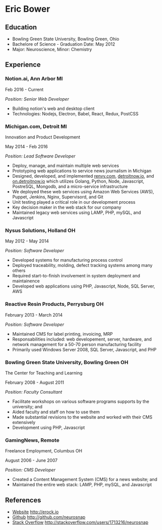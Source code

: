Eric Bower
==========

Education
---------

* Bowling Green State University, Bowling Green, Ohio
* Bachelore of Science - Graduation Date: May 2012
* Major: Neuroscience, Minor: Chemistry

Experience
----------

### Notion.ai, Ann Arbor MI
Feb 2016 - Current

_Position: Senior Web Developer_

* Building notion's web and desktop client
* Technologies: Nodejs, Electron, Babel, React, Redux, PostCSS

### Michigan.com, Detroit MI
Innovation and Product Development

May 2014 - Feb 2016

_Position: Lead Software Developer_

* Deploy, manage, and maintain multiple web services
* Prototyping web applications to service news journalism in Michigan
* Designed, developed, and implemented [renvy.com](http://renvy.com),
[detroitnow.io](http://detroitnow.io), and [on.detroitnow.io](http://on.detroitnow.io) which
utilizes Golang, Python, Node, Javascript, PostreSQL, Mongodb, and a micro-service infrastructure
* We deployed these web services using Amazon Web Services (AWS), Puppet,
Jenkins, Nginx, Supervisord, and Git
* Unit testing played a critical role in our development process
* Key decision maker in the web stack for our company
* Maintained legacy web services using LAMP, PHP, mySQL, and Javascript

### Nysus Solutions, Holland OH
May 2012 - May 2014

_Position: Software Developer_

* Developed systems for manufacturing process control
* Deployed traceability, molding, defect tracking systems among many others
* Required start-to-finish involvement in system deployment and maintainence
* Developed web applications using PHP, Javascript, Node, SQL Server, AWS

### Reactive Resin Products, Perrysburg OH
February 2013 - March 2014

_Position: Software Developer_

* Maintained CMS for label printing, invoicing, MRP
* Responsabilities included: web developement, server, hardware, and network
management for a 50-70 person manufacturing facility
* Primarily used Windows Server 2008, SQL Server, Javascript, and PHP

### Bowling Green State University, Bowling Green OH
The Center for Teaching and Learning

February 2008 - August 2011

_Position: Faculty Consultant_

* Facilitate workshops on various software programs supports by the university; and
* Aided faculty and staff on how to use them
* Made substantial revisions to the website and worked with their CMS extensively
* Development using PHP, Javascript

### GamingNews, Remote
Freelance Employment, Columbus OH

August 2006 - June 2007

_Position: CMS Developer_

* Created a Content Management System (CMS) for a news website; and
* Maintained the entire web stack: LAMP, PHP, mySQL, and Javascript

References
----------

* [Website](http://erock.io) http://erock.io
* [Github](http://github.com/neurosnap) http://github.com/neurosnap
* [Stack Overflow](http://stackoverflow.com/users/1713216/neurosnap)
http://stackoverflow.com/users/1713216/neurosnap
